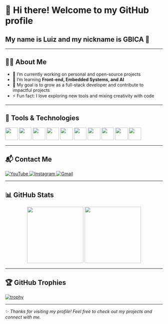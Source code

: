 # 👋 Hi there! Welcome to my GitHub profile  
## My name is Luiz and my nickname is **GBICA** 🚀

---

## 🧑‍💻 About Me
- 🔭 I’m currently working on personal and open-source projects  
- 🌱 I’m learning **Front-end, Embedded Systems, and AI**  
- 🎯 My goal is to grow as a full-stack developer and contribute to impactful projects  
- ⚡ Fun fact: I love exploring new tools and mixing creativity with code  

---

## 🔧 Tools & Technologies  

<p align="left">
  <img src="https://cdn.jsdelivr.net/gh/devicons/devicon@latest/icons/arduino/arduino-original-wordmark.svg" width="40" />
  <img src="https://cdn.jsdelivr.net/gh/devicons/devicon@latest/icons/css3/css3-original-wordmark.svg" width="40" />
  <img src="https://cdn.jsdelivr.net/gh/devicons/devicon/icons/javascript/javascript-original.svg" width="40"/>
  <img src="https://cdn.jsdelivr.net/gh/devicons/devicon/icons/python/python-original.svg" width="40"/>
  <img src="https://cdn.jsdelivr.net/gh/devicons/devicon/icons/git/git-original.svg" width="40"/>
  <img src="https://cdn.jsdelivr.net/gh/devicons/devicon@latest/icons/filezilla/filezilla-plain.svg" width="40" />

  <img src="https://cdn.jsdelivr.net/gh/devicons/devicon@latest/icons/firebase/firebase-original-wordmark.svg" width="40" />
  
  <img src="https://cdn.jsdelivr.net/gh/devicons/devicon@latest/icons/github/github-original.svg" width="40" />
  
   <img src="https://cdn.jsdelivr.net/gh/devicons/devicon@latest/icons/html5/html5-original-wordmark.svg" width="40" />

  <img src="https://cdn.jsdelivr.net/gh/devicons/devicon@latest/icons/lua/lua-original.svg" width="40" />
          
          
          
</p>

---

## 📬 Contact Me  

<div>
  <a href="https://youtube.com/@patodkt?si=XXw8xaQTK1xRCr1i" target="_blank">
    <img loading="lazy" src="https://img.shields.io/badge/YouTube-FF0000?style=for-the-badge&logo=youtube&logoColor=white" alt="YouTube">
  </a>

  <a href="https://instagram.com/luizb.244" target="_blank">
    <img loading="lazy" src="https://img.shields.io/badge/-Instagram-%23E4405F?style=for-the-badge&logo=instagram&logoColor=white" alt="Instagram">
  </a>

  <a href="mailto:gileaderbica10@gmail.com">
    <img loading="lazy" src="https://img.shields.io/badge/Gmail-D14836?style=for-the-badge&logo=gmail&logoColor=white" alt="Gmail">
  </a>
</div>

---

## 📊 GitHub Stats  

<div align="center">
  <img loading="lazy" height="180em" src="https://github-readme-stats.vercel.app/api?username=Luizbic&show_icons=true&theme=dracula&include_all_commits=true&count_private=true"/>
  <img loading="lazy" height="180em" src="https://github-readme-stats.vercel.app/api/top-langs/?username=Luizbic&layout=compact&langs_count=7&theme=dracula"/>
</div>

---

## 🏆 GitHub Trophies  

[![trophy](https://github-profile-trophy.vercel.app/?username=Luizbic&theme=radical&no-frame=true&no-bg=true&title=Stars,Commit,Followers)](https://github.com/ryo-ma/github-profile-trophy)

---

✨ _Thanks for visiting my profile! Feel free to check out my projects and connect with me._
